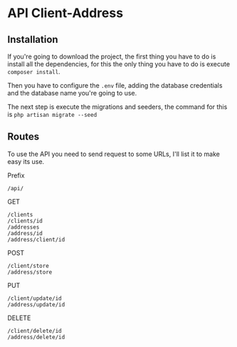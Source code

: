 # API Client-Address

## Installation

If you're going to download the project, the first thing you have to do is install all the dependencies, for this the only thing you have to do is execute `composer install`.

Then you have to configure the `.env` file, adding the database credentials and the database name you're going to use.

The next step is execute the migrations and seeders, the command for this is `php artisan migrate --seed`

## Routes

To use the API you need to send request to some URLs, I'll list it to make easy its use.

Prefix
```    
/api/
```

GET
```
/clients
/clients/id
/addresses
/address/id
/address/client/id
```

POST
```
/client/store
/address/store
``` 

PUT
```
/client/update/id
/address/update/id
 ```   

DELETE
```
/client/delete/id
/address/delete/id
``` 